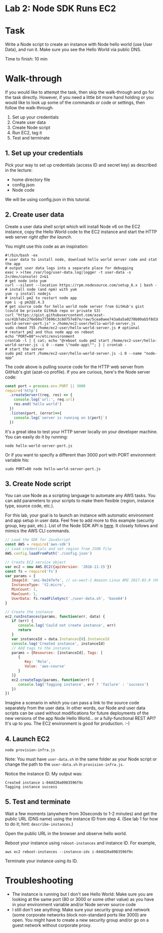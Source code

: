 # Lab 2: Node SDK Runs EC2



# Task

Write a Node script to create an instance with Node hello world (use User Data), and run it. Make sure you see the Hello World via public DNS.

Time to finish: 10 min

# Walk-through

If you would like to attempt the task, then skip the walk-through and go for the task directly. However, if you need a little bit more hand holding or you would like to look up some of the commands or code or settings, then follow the walk-through.

1. Set up your credentials
1. Create user data
1. Create Node script
1. Run EC2, tag it
1. Test and terminate

## 1. Set up your credentials

Pick your way to set up credentials (access ID and secret key) as described in the lecture:

* home directory file
* config.json
* Node code

We will be using config.json in this tutorial.

## 2. Create user data

Create a user data shell script which will install Node v6 on the EC2 instance, copy the Hello World code to the EC2 instance and start the HTTP web server *right after the launch*.

You might use this code as an inspiration:

```
#!/bin/bash -ex
# user data to install node, download hello world server code and stat the app
# output user data logs into a separate place for debugging
exec > >(tee /var/log/user-data.log|logger -t user-data -s 2>/dev/console) 2>&1
# get node into yum
curl --silent --location https://rpm.nodesource.com/setup_6.x | bash -
# install node (and npm) with yum
yum -y install nodejs
# install pm2 to restart node app
npm i -g pm2@2.4.3
# get source code for hello world node server from GitHub's gist (could be private GitHub repo or private S3)
curl "https://gist.githubusercontent.com/azat-co/41b7abc276eb0a773696c3c8d757e87e/raw/5cea0aee743a8a5a0270b09ab5f8d168848be6ec/hello-world-server-port.js" > /home/ec2-user/hello-world-server.js
sudo chmod 755 /home/ec2-user/hello-world-server.js # optional
# restart pm2 and thus node app on reboot
echo "PORT=80">>/etc/environment
crontab -l | { cat; echo "@reboot sudo pm2 start /home/ec2-user/hello-world-server.js -i 0 --name \"node-app\""; } | crontab -
# start the server
sudo pm2 start /home/ec2-user/hello-world-server.js -i 0 --name "node-app"
```


The code above is pulling source code for the HTTP web server from GitHub's gist (azat-co profile). If you are curious, here's the Node server code:

```js
const port = process.env.PORT || 3000
require('http')
  .createServer((req, res) => {
    console.log('url:', req.url)
    res.end('hello world')
  })
  .listen(port, (error)=>{
    console.log(`server is running on ${port}`)
  })
```

It's a great idea to test your HTTP server locally on your developer machine. You can easily do it by running:

```
node hello-world-server-port.js
```

Or if you want to specify a different than 3000 port with PORT environment variable his:

```
sudo PORT=80 node hello-world-server-port.js
```

## 3. Create Node script

You can use Node as a scripting language to automate any AWS tasks. You can add parameters to your scripts to make them flexible (region, instance type, source code, etc.).

For this lab, your goal is to launch an instance with automatic environment and app setup in user data. Feel free to add more to this example (security group, key pair, etc.). List of the Node SDK API is [here](http://docs.aws.amazon.com/AWSJavaScriptSDK/latest/AWS/EC2.html). It closely follows and mimics the AWS CLI commands.

```js
// Load the SDK for JavaScript
const AWS = require('aws-sdk')
// Load credentials and set region from JSON file
AWS.config.loadFromPath('./config.json')

// Create EC2 service object
var ec2 = new AWS.EC2({apiVersion: '2016-11-15'})
const fs = require('fs')
var params = {
   ImageId: 'ami-9e247efe', // us-west-1 Amazon Linux AMI 2017.03.0 (HVM), SSD Volume Type
   InstanceType: 't2.micro',
   MinCount: 1,
   MaxCount: 1,
   UserData: fs.readFileSync('./user-data.sh', 'base64')
}

// Create the instance
ec2.runInstances(params, function(err, data) {
   if (err) {
      console.log('Could not create instance', err)
      return
   }
   var instanceId = data.Instances[0].InstanceId
   console.log('Created instance', instanceId)
   // Add tags to the instance
   params = {Resources: [instanceId], Tags: [
      {
         Key: 'Role',
         Value: 'aws-course'
      }
   ]}
   ec2.createTags(params, function(err) {
      console.log('Tagging instance', err ? 'failure' : 'success')
   })
})
```

Imagine a scenario in which you can pass a link to the source code separately from the user data. In other words, our Node and user data scripts can be used without modifications for future deployments of the new versions of the app Node Hello World... or a fully-functional REST API? It's up to you. The EC2 environment is good for production. :-)


## 4. Launch EC2

```
node provision-infra.js
```

Note: You must have `user-data.sh` in the same folder as your Node script or change the path to the `user-data.sh` in `provision-infra.js`.

Notice the instance ID. My output was:

```
Created instance i-04dd20a0983596f9c
Tagging instance success
```

## 5. Test and terminate

Wait a few moments (anywhere from 30seconds to 1-2 minutes) and get the public URL (DNS name) using the instance ID from step 4. (See lab 1 for how to do it; hint: `describe-instances`.)

Open the public URL in the browser and observe hello world.

Reboot your instance using `reboot-instances` and instance ID. For example,

```
aws ec2 reboot-instances --instance-ids i-04dd20a0983596f9c
```

Terminate your instance using its ID.

# Troubleshooting

* The instance is running but I don't see Hello World: Make sure you are looking at the same port (80 or 3000 or some other value) as you have in your environment variable and/or Node server source code
* I still don't see anything: Make sure your security group and network (some corporate networks block non-standard ports like 3000) are open. You might have to create a new security group and/or go on a guest network without corporate proxy.
